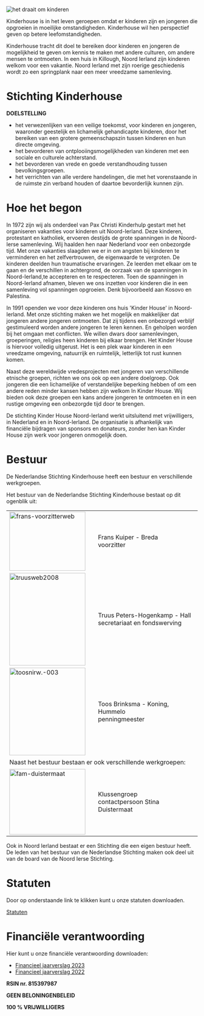 ![het draait om kinderen](/media/children-jump.jpg)

Kinderhouse is in het leven geroepen omdat er kinderen zijn en jongeren die opgroeien in moeilijke omstandigheden. Kinderhouse wil hen perspectief geven op betere leefomstandigheden.

Kinderhouse  tracht dit doel te bereiken door kinderen en jongeren de mogelijkheid te geven om kennis te maken met andere culturen, om andere mensen te ontmoeten. In een huis in Killough, Noord Ierland zijn kinderen welkom voor een vakantie.  Noord Ierland met zijn roerige geschiedenis wordt zo een springplank naar een meer vreedzame samenleving.

# Stichting Kinderhouse

**DOELSTELLING**

* het verwezenlijken van een veilige toekomst, voor kinderen en jongeren, waaronder geestelijk en lichamelijk gehandicapte kinderen, door het bereiken van een grotere gemeenschapszin tussen kinderen en hun directe omgeving.
* het bevorderen van ontplooiingsmogelijkheden van kinderen met een sociale en culturele achterstand.
* het bevorderen van vrede en goede verstandhouding tussen bevolkingsgroepen.
* het verrichten van alle verdere handelingen, die met het vorenstaande in de ruimste zin verband houden of daartoe bevorderlijk kunnen zijn.

# Hoe het begon

In 1972 zijn wij als onderdeel van Pax Christi Kinderhulp gestart met het organiseren vakanties voor kinderen uit Noord-Ierland. Deze kinderen, protestant en katholiek, ervoeren destijds de grote spanningen in de Noord-Ierse samenleving. Wij haalden hen naar Nederland voor een onbezorgde tijd. Met onze vakanties slaagden we er in om angsten bij kinderen te verminderen en het zelfvertrouwen, de eigenwaarde te vergroten. De kinderen deelden hun traumatische ervaringen. Ze leerden met elkaar om te gaan en de verschillen in achtergrond, de oorzaak van de spanningen in Noord-Ierland,te accepteren en te respecteren. Toen de spanningen in Noord-Ierland afnamen, bleven we ons inzetten voor kinderen die in een samenleving vol spanningen opgroeien. Denk bijvoorbeeld aan Kosovo en Palestina.

In 1991 openden we voor deze kinderen ons huis 'Kinder House' in Noord-Ierland. Met onze stichting maken we het mogelijk en makkelijker dat jongeren andere jongeren ontmoeten. Dat zij tijdens een onbezorgd verblijf gestimuleerd worden andere jongeren te leren kennen. En geholpen worden bij het omgaan met conflicten. We willen dwars door samenlevingen, groeperingen, religies heen kinderen bij elkaar brengen. Het Kinder House is hiervoor volledig uitgerust. Het is een plek waar kinderen in een vreedzame omgeving, natuurrijk en ruimtelijk, letterlijk tot rust kunnen komen.

Naast deze wereldwijde vredesprojecten met jongeren van verschillende etnische groepen, richten we ons ook op een andere doelgroep. Ook jongeren die een lichamelijke of verstandelijke beperking hebben of om een andere reden minder kansen hebben zijn welkom In Kinder House. Wij bieden ook deze groepen een kans andere jongeren te ontmoeten en in een rustige omgeving een onbezorgde tijd door te brengen.

De stichting Kinder House Noord-Ierland werkt uitsluitend met vrijwilligers, in Nederland en in Noord-Ierland. De organisatie is afhankelijk van financiële bijdragen van sponsors en donateurs, zonder hen kan Kinder House zijn werk voor jongeren onmogelijk doen.

# Bestuur

De Nederlandse Stichting Kinderhouse heeft een bestuur en verschillende werkgroepen.

Het bestuur van de Nederlandse Stichting Kinderhouse bestaat op dit ogenblik uit:

<table border="0">
    <tbody>
        <tr>
            <td style="width: 230px;">
                <img src="/media/bestuur/frans-voorzitterweb.jpg" border="0" alt="frans-voorzitterweb" width="200" height="155" />
            </td>
            <td style="width: 350px;">
                Frans Kuiper - Breda<br />voorzitter
            </td>
        </tr>
        <tr>
            <td>
                <img src="/media/bestuur/truusweb2008.jpg" border="0" alt="truusweb2008" width="200" height="243" />
            </td>
            <td>
                Truus Peters-Hogenkamp - Hall<br />secretariaat en fondswerving
            </td>
        </tr>
        <tr>
            <td>
                <img src="/media/bestuur/toosnirw.-003.jpg" border="0" alt="toosnirw.-003" width="200" height="230" />
            </td>
            <td>
                Toos Brinksma - Koning, Hummelo<br />penningmeester
            </td>
        </tr>
        <tr>
            <td style="height: 30px;" colspan="2" align="left" valign="middle">
                Naast het bestuur bestaan er ook verschillende werkgroepen:
            </td>
        </tr>
        <tr>
            <td>
                <img src="/media/vrijwilligers/fam-duistermaat.jpg" border="0" alt="fam-duistermaat" width="200" height="172" />
            </td>
            <td style="width: 250px;">
                Klussengroep <br />contactpersoon Stina Duistermaat
            </td>
        </tr>
    </tbody>
</table>

Ook in Noord Ierland bestaat er een Stichting die een eigen bestuur heeft. De leden van het bestuur van de Nederlandse Stichting maken ook deel uit van de board van de Noord Ierse Stichting.

# Statuten

Door op onderstaande link te klikken kunt u onze statuten downloaden.

[Statuten](/media/pdf/statuten.pdf)

# Financiële verantwoording

Hier kunt u onze financiële verantwoording downloaden:

* [Financieel jaarverslag 2023](/media/pdf/financieel_jaarrapport_2023.pdf)
* [Financieel jaarverslag 2022](/media/pdf/financieel_jaarrapport_2022.pdf)

**RSIN nr. 815397987**

**GEEN BELONINGENBELEID**

**100 % VRIJWILLIGERS**
